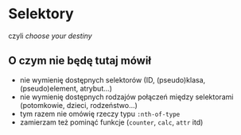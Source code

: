 <!-- .slide: data-background-image="gifs/select-your-fighter.png" data-background-position="top" data-background-opacity="0.3" -->
# Selektory

czyli _choose your destiny_


## O czym nie będę tutaj mówił

 * <!-- .element: class="fragment fade-in" --> nie wymienię dostępnych
   selektorów (ID, (pseudo)klasa, (pseudo)element, atrybut...)
 * <!-- .element: class="fragment fade-in" --> nie wymienię dostępnych
   rodzajów połączeń między selektorami (potomkowie, dzieci, rodzeństwo...)
 * <!-- .element: class="fragment fade-in" --> tym razem nie omówię rzeczy
   typu `:nth-of-type`
 * <!-- .element: class="fragment fade-in" --> zamierzam też pominąć funkcje 
   (`counter`, `calc`, `attr` itd)
 